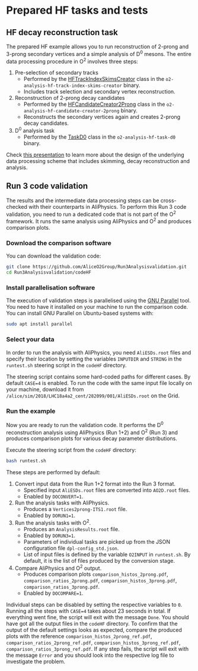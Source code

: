 # Prepared HF tasks and tests

## HF decay reconstruction task
The prepared HF example allows you to run reconstruction of 2-prong and 3-prong secondary vertices and a simple analysis of D<sup>0</sup> mesons. The entire data processing procedure in O<sup>2</sup> involves three steps:
1. Pre-selection of secondary tracks
   * Performed by the [HFTrackIndexSkimsCreator](https://github.com/AliceO2Group/AliceO2/blob/dev/Analysis/Tasks/PWGHF/HFTrackIndexSkimsCreator.cxx) class in the `o2-analysis-hf-track-index-skims-creator` binary.
   * Includes track selection and secondary vertex reconstruction.
1. Reconstruction of 2-prong decay candidates
   * Performed by the [HFCandidateCreator2Prong](https://github.com/AliceO2Group/AliceO2/blob/dev/Analysis/Tasks/PWGHF/HFCandidateCreator2Prong.cxx) class in the `o2-analysis-hf-candidate-creator-2prong` binary.
   * Reconstructs the secondary vertices again and creates 2-prong decay candidates.
1. D<sup>0</sup> analysis task
   * Performed by the [TaskD0](https://github.com/AliceO2Group/AliceO2/blob/dev/Analysis/Tasks/PWGHF/taskD0.cxx) class in the `o2-analysis-hf-task-d0` binary.

Check [this presentation](https://indico.cern.ch/event/932917/contributions/3920363/attachments/2065207/3465791/20200629_PWGHF_report.pdf) to learn more about the design of the underlying data processing scheme that includes skimming, decay reconstruction and analysis.

## Run 3 code validation

The results and the intermediate data processing steps can be cross-checked with their counterparts in AliPhysics.
To perform this Run 3 code validation, you need to run a dedicated code that is not part of the O<sup>2</sup> framework.
It runs the same analysis using AliPhysics and O<sup>2</sup> and produces comparison plots.

### Download the comparison software

You can download the validation code:
```bash
git clone https://github.com/AliceO2Group/Run3Analysisvalidation.git
cd Run3Analysisvalidation/codeHF
```

### Install parallelisation software

The execution of validation steps is parallelised using the [GNU Parallel](https://www.gnu.org/software/parallel/) tool.
You need to have it installed on your machine to run the comparison code.
You can install GNU Parallel on Ubuntu-based systems with:
```bash
sudo apt install parallel
```

### Select your data

In order to run the analysis with AliPhysics, you need `AliESDs.root` files and specify their location by setting the variables `INPUTDIR` and `STRING` in the `runtest.sh` steering script in the `codeHF` directory.

The steering script contains some hard-coded paths for different cases.
By default `CASE=4` is enabled.
To run the code with the same input file locally on your machine, download it from `/alice/sim/2018/LHC18a4a2_cent/282099/001/AliESDs.root` on the Grid.

### Run the example

Now you are ready to run the validation code.
It performs the D<sup>0</sup> reconstruction analysis using AliPhysics (Run 1+2) and O<sup>2</sup> (Run 3) and produces comparison plots for various decay parameter distributions.

Execute the steering script from the `codeHF` directory:

```bash
bash runtest.sh
```

These steps are performed by default:

1. Convert input data from the Run 1+2 format into the Run 3 format.
   *  Specified input `AliESDs.root` files are converted into `AO2D.root` files.
   *  Enabled by `DOCONVERT=1`.
1. Run the analysis tasks with AliPhysics.
   *  Produces a `Vertices2prong-ITS1.root` file.
   *  Enabled by `DORUN1=1`.
1. Run the analysis tasks with O<sup>2</sup>.
   *  Produces an `AnalysisResults.root` file.
   *  Enabled by `DORUN3=1`.
   *  Parameters of individual tasks are picked up from the JSON configuration file `dpl-config_std.json`.
   *  List of input files is defined by the variable `O2INPUT` in `runtest.sh`. By default, it is the list of files produced by the conversion stage.
1. Compare AliPhysics and O<sup>2</sup> output.
   *  Produces comparison plots `comparison_histos_2prong.pdf`, `comparison_ratios_2prong.pdf`, `comparison_histos_3prong.pdf`, `comparison_ratios_3prong.pdf`.
   *  Enabled by `DOCOMPARE=1`.

Individual steps can be disabled by setting the respective variables to `0`.
Running all the steps with `CASE=4` takes about 23 seconds in total.
If everything went fine, the script will exit with the message `Done`.
You should have got all the output files in the `codeHF` directory.
To confirm that the output of the default settings looks as expected, compare the produced plots with the reference
`comparison_histos_2prong_ref.pdf`, `comparison_ratios_2prong_ref.pdf`, `comparison_histos_3prong_ref.pdf`, `comparison_ratios_3prong_ref.pdf`.
If any step fails, the script will exit with the message `Error` and you should look into the respective log file to investigate the problem.
